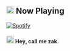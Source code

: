 ###  <h2><img src="https://emoji.discord.st/emojis/6c841f12-a918-4656-9e07-689e6076af8b.gif" alt="spoty" width="20" /> Now Playing </h2>


[![Spotify](https://USER_spt-g98qlk41h-0xb4d.vercel.app/api/spotify)](https://open.spotify.com/user/zakadd)

<h4><img src="https://emoji.discord.st/emojis/loading.gif" width="20"/> Hey, call me zak.</h4>
